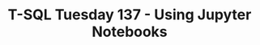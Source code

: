 ---
ref: tsql2sday137
title: T-SQL Tuesday 137 - Using Jupyter Notebooks
excerpt: 
tags: [english, community, events, sqlfamily, tsql2sday, jupyter]
categories: [english, community, events, tsql2sday]
lang: en
locale: en-GB
permalink: /:year/:month/:title
---